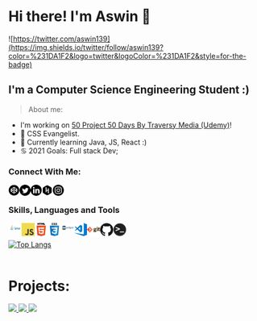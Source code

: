 # Hi there! I'm Aswin 👋

![https://twitter.com/aswin139](https://img.shields.io/twitter/follow/aswin139?color=%231DA1F2&logo=twitter&logoColor=%231DA1F2&style=for-the-badge)

## I'm a Computer Science Engineering Student :)
>About me:
- I'm working on [50 Project 50 Days By Traversy Media (Udemy)][website]!
- 🤗 CSS Evangelist.
- 🤚 Currently learning Java, JS, React :)
- ♋️ 2021 Goals: Full stack Dev;
 

### Connect With Me:

[<img align="left" alt="aswin13" width="22px" src="codepen.png"/>][CodePen]
[<img align="left" alt="photreo" width="22px" src="twitter.png"/>][Twitter]
[<img align="left" alt="aswin" width="22px" src="link.png"/>][LinkEdin]
[<img align="left" alt="aswin" width="22px" src="hacker.png"/>][HackerRank]
[<img align="left" alt="aswin" width="22px" src="instagram.png"/>][Instagram]
<br />

### Skills, Languages and Tools

[<img align="left" alt="Java" width="26px" src="java.png" />][JAVA]
[<img align="left" alt="JavaScript" width="26px" src="js.png" />][Javascript]
[<img align="left" alt="HTML5" width="26px" src="html.png" />][HTML]
[<img align="left" alt="CSS3" width="26px" src="css.png" />][CSS]
[<img align="left" alt="Eclipse" width="26px" src="ecl.png" />][ecl]
[<img align="left" alt="Visual Studio Code" width="26px" src="vsc.png" />][vsc]
[<img align="left" alt="Git" width="26px" src="git.png" />][git]
[<img align="left" alt="GitHub" width="26px" src="github.png" />][github]
[<img align="left" alt="Terminal" width="26px" src="term.png" />][term]
<br />
<br />
[![Top Langs](https://github-readme-stats.vercel.app/api/top-langs/?username=aswinap13&layout=compact&theme=dracula)](https://github.com/aswinap13)
<br><br>
# Projects:
<a href="https://github.com/aswinap13/Twitter">
    <img style = "height:140px" src="https://github-readme-stats.vercel.app/api/pin/?username=aswinap13&repo=Twitter&show_icons=true&theme=dracula&show_owner=aswin">
</a>
<a href="https://github.com/aswinap13/Java-Practice-Problems-Beginner">
    <img style = "height:140px" src="https://github-readme-stats.vercel.app/api/pin/?username=aswinap13&repo=Java-Practice-Problems-Beginner-&show_icons=true&theme=dracula&show_owner=aswin">
</a>
<a href="https://github.com/aswinap13/CSS-Works">
    <img style = "height:140px" src="https://github-readme-stats.vercel.app/api/pin/?username=aswinap13&repo=CSS-Works&show_icons=true&theme=dracula&show_owner=aswin">
</a>

<br>
<br>

<br>
<br>

[website]: https://www.udemy.com/course/50-projects-50-days/
[CodePen]:https://codepen.io/aswinap13
[Twitter]: https://twitter.com/aswin139
[LinkEdin]: https://www.linkedin.com/in/aswin-a-p/
[HackerRank]: https://www.hackerrank.com/aswinap10
[Instagram]: https://www.instagram.com/a.s__w.i.n/
[JAVA]:https://www.java.com/
[Javascript]:https://www.javascript.com/
[HTML]:https://html.com/
[CSS]:https://developer.mozilla.org/en-US/docs/Web/CSS
[ecl]:https://www.eclipse.org/
[vsc]:https://code.visualstudio.com/
[git]:https://git-scm.com/
[github]:https://github.com/
[term]:https://www.microsoft.com/en-us/p/windows-terminal/9n0dx20hk701
